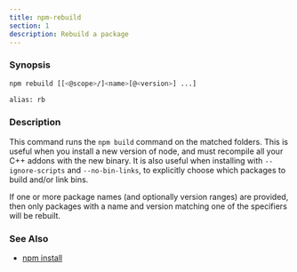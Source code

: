 ```yaml
---
title: npm-rebuild
section: 1
description: Rebuild a package
---
```


### Synopsis

```bash
npm rebuild [[<@scope>/]<name>[@<version>] ...]

alias: rb
```

### Description

This command runs the `npm build` command on the matched folders.  This is
useful when you install a new version of node, and must recompile all your
C++ addons with the new binary.  It is also useful when installing with
`--ignore-scripts` and `--no-bin-links`, to explicitly choose which
packages to build and/or link bins.

If one or more package names (and optionally version ranges) are provided,
then only packages with a name and version matching one of the specifiers
will be rebuilt.

### See Also

* [npm install](/commands/npm-install)
